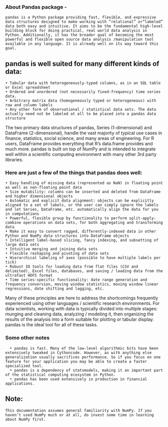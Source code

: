 ### About Pandas package - 
    pandas is a Python package providing fast, flexible, and expressive data structures designed to make working with “relational” or“labeled” data both easy and intuitive. It aims to be the fundamental high-level building block for doing practical, real world data analysis in Python. Additionally, it has the broader goal of becoming the most powerful and flexible open source data analysis /manipulation tool available in any language. It is already well on its way toward this goal.
## pandas is well suited for many different kinds of data:
    • Tabular data with heterogeneously-typed columns, as in an SQL table or Excel spreadsheet
    • Ordered and unordered (not necessarily fixed-frequency) time series data.
    • Arbitrary matrix data (homogeneously typed or heterogeneous) with row and column labels
    • Any other form of observational / statistical data sets. The data actually need not be labeled at all to be placed into a pandas data structure
   The two primary data structures of pandas, Series (1-dimensional) and DataFrame (2-dimensional), handle the vast majority of typical use cases in finance, statistics, social science, and many areas of engineering. For R users, DataFrame provides everything that R’s data.frame provides and much more. pandas is built on top of NumPy and is intended to integrate well within a scientific computing environment with many other 3rd party libraries.
### Here are just a few of the things that pandas does well:
    • Easy handling of missing data (represented as NaN) in floating point as well as non-floating point data
    • Size mutability: columns can be inserted and deleted from DataFrame and higher dimensional objects
    • Automatic and explicit data alignment: objects can be explicitly aligned to a set of labels, or the user can simply ignore the labels and let Series, DataFrame, etc. automatically align the data for you in computations
    • Powerful, flexible group by functionality to perform split-apply-combine operations on data sets, for both aggregating and transforming data
    • Make it easy to convert ragged, differently-indexed data in other Python and NumPy data structures into DataFrame objects
    • Intelligent label-based slicing, fancy indexing, and subsetting of large data sets
    • Intuitive merging and joining data sets
    • Flexible reshaping and pivoting of data sets
    • Hierarchical labeling of axes (possible to have multiple labels per tick)
    • Robust IO tools for loading data from flat files (CSV and delimited), Excel files, databases, and saving / loading data from the ultrafast HDF5 format
    • Time series-specific functionality: date range generation and frequency conversion, moving window statistics, moving window linear regressions, date shifting and lagging, etc.
 Many of these principles are here to address the shortcomings frequently experienced using other languages / scientific research environments. For data scientists, working with data is typically divided into multiple stages: munging and cleaning data, analyzing / modeling it, then organizing the results of the analysis into a form suitable for plotting or tabular display. pandas is the ideal tool for all of these tasks.
### Some other notes
      • pandas is fast. Many of the low-level algorithmic bits have been extensively tweaked in Cythoncode. However, as with anything else generalization usually sacrifices performance. So if you focus on one feature for your application you may be able to create a faster specialized tool.
      • pandas is a dependency of statsmodels, making it an important part of the statistical computing ecosystem in Python.
      • pandas has been used extensively in production in financial applications.
## Note:
    This documentation assumes general familiarity with NumPy. If you haven’t used NumPy much or at all, do invest some time in learning about NumPy first.
